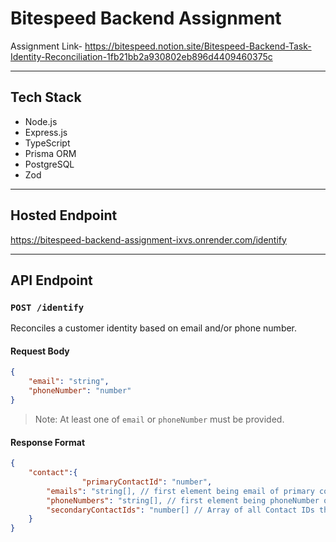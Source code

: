 # Bitespeed Backend Assignment

Assignment Link- https://bitespeed.notion.site/Bitespeed-Backend-Task-Identity-Reconciliation-1fb21bb2a930802eb896d4409460375c

---

## Tech Stack

- Node.js
- Express.js
- TypeScript
- Prisma ORM
- PostgreSQL
- Zod

---

## Hosted Endpoint

https://bitespeed-backend-assignment-ixvs.onrender.com/identify

---

## API Endpoint

### `POST /identify`

Reconciles a customer identity based on email and/or phone number.

#### Request Body
```json
{
	"email": "string",
	"phoneNumber": "number"
}
```
> Note: At least one of `email` or `phoneNumber` must be provided.

#### Response Format
```json
{
	"contact":{
                "primaryContactId": "number",
		"emails": "string[], // first element being email of primary contact",
		"phoneNumbers": "string[], // first element being phoneNumber of primary contact",
		"secondaryContactIds": "number[] // Array of all Contact IDs that are `secondary` to the primary contact"
	}
}
```
